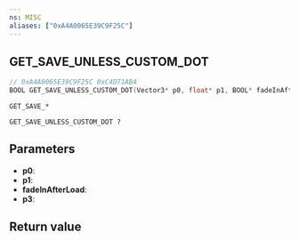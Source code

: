 ```yaml
---
ns: MISC
aliases: ["0xA4A0065E39C9F25C"]
---
```

## GET_SAVE_UNLESS_CUSTOM_DOT

```c
// 0xA4A0065E39C9F25C 0xC4D71AB4
BOOL GET_SAVE_UNLESS_CUSTOM_DOT(Vector3* p0, float* p1, BOOL* fadeInAfterLoad, BOOL* p3);
```

```
GET_SAVE_*

GET_SAVE_UNLESS_CUSTOM_DOT ?
```

## Parameters
* **p0**: 
* **p1**: 
* **fadeInAfterLoad**: 
* **p3**: 

## Return value

